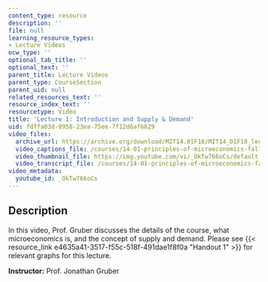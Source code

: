```yaml
---
content_type: resource
description: ''
file: null
learning_resource_types:
- Lecture Videos
ocw_type: ''
optional_tab_title: ''
optional_text: ''
parent_title: Lecture Videos
parent_type: CourseSection
parent_uid: null
related_resources_text: ''
resource_index_text: ''
resourcetype: Video
title: 'Lecture 1: Introduction and Supply & Demand'
uid: fdffa03d-0958-23ea-75ee-7f12d6af6829
video_files:
  archive_url: https://archive.org/download/MIT14.01F18/MIT14_01F18_lec01_300k.mp4
  video_captions_file: /courses/14-01-principles-of-microeconomics-fall-2018/c1d88561f8ec55fcb4a8d88eb7db1c90_OkTw766oCs.vtt
  video_thumbnail_file: https://img.youtube.com/vi/_OkTw766oCs/default.jpg
  video_transcript_file: /courses/14-01-principles-of-microeconomics-fall-2018/24a080fb01535ea6c2350f0de21598e2_OkTw766oCs.pdf
video_metadata:
  youtube_id: _OkTw766oCs
---
```


Description
-----------

In this video, Prof. Gruber discusses the details of the course, what microeconomics is, and the concept of supply and demand. Please see {{< resource_link e4635a41-3517-f55c-518f-491dae1f8f0a "Handout 1" >}} for relevant graphs for this lecture.  

**Instructor:** Prof. Jonathan Gruber
